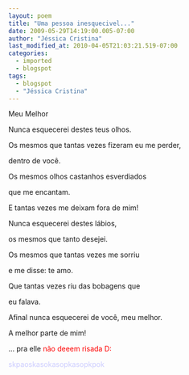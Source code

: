 ```yaml
---
layout: poem
title: "Uma pessoa inesquecivel..."
date: 2009-05-29T14:19:00.005-07:00
author: "Jéssica Cristina"
last_modified_at: 2010-04-05T21:03:21.519-07:00
categories:
  - imported
  - blogspot
tags:
  - blogspot
  - "Jéssica Cristina"
---
```


Meu Melhor

Nunca esquecerei destes teus olhos.

Os mesmos que tantas vezes fizeram eu me perder,

dentro de você.

Os mesmos olhos castanhos esverdiados

que me encantam.

E tantas vezes me deixam fora de mim!

Nunca esquecerei destes lábios,

os mesmos que tanto desejei.

Os mesmos que tantas vezes me sorriu

e me disse: te amo.

Que tantas vezes riu das bobagens que

eu falava.

Afinal nunca esquecerei de você, meu melhor.

A melhor parte de mim!

... pra elle <span style="color: rgb(255, 0, 0);">não deeem risada D: 

</span><span style="color: rgb(204, 204, 255);">skpaoskasokasopkasopkpok </span>